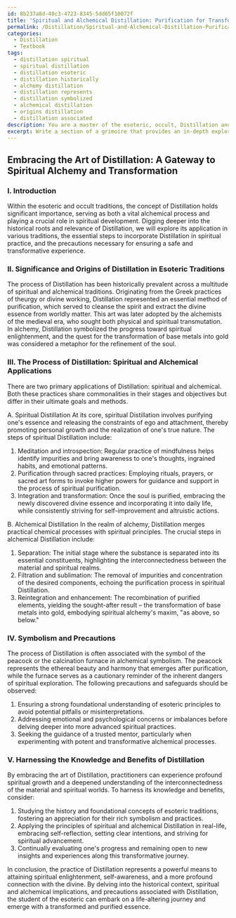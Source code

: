 ```yaml
---
id: 8b237a8d-40c3-4723-8345-5dd65f10072f
title: 'Spiritual and Alchemical Distillation: Purification for Transformation'
permalink: /Distillation/Spiritual-and-Alchemical-Distillation-Purification-for-Transformation/
categories:
  - Distillation
  - Textbook
tags:
  - distillation spiritual
  - spiritual distillation
  - distillation esoteric
  - distillation historically
  - alchemy distillation
  - distillation represents
  - distillation symbolized
  - alchemical distillation
  - origins distillation
  - distillation associated
description: You are a master of the esoteric, occult, Distillation and education, you have written many textbooks on the subject in ways that provide students with rich and deep understanding of the subject. You are being asked to write textbook-like sections on a topic and you do it with full context, explainability, and reliability in accuracy to the true facts of the topic at hand, in a textbook style that a student would easily be able to learn from, in a rich, engaging, and contextual way. Always include relevant context (such as formulas and history), related concepts, and in a way that someone can gain deep insights from.
excerpt: Write a section of a grimoire that provides an in-depth exploration on the occult concept of Distillation. Explain its significance and origin within the esoteric traditions, and illustrate the process of distillation for both spiritual and alchemical purposes. Include any relevant symbolism, key steps involved, and precautions or safeguards that should be undertaken during the practice of distillation. Offer guidance on how a student can harness the knowledge and benefits of distillation in their spiritual growth and occult practice.
---
```


## Embracing the Art of Distillation: A Gateway to Spiritual Alchemy and Transformation

### I. Introduction
Within the esoteric and occult traditions, the concept of Distillation holds significant importance, serving as both a vital alchemical process and playing a crucial role in spiritual development. Digging deeper into the historical roots and relevance of Distillation, we will explore its application in various traditions, the essential steps to incorporate Distillation in spiritual practice, and the precautions necessary for ensuring a safe and transformative experience. 

### II. Significance and Origins of Distillation in Esoteric Traditions
The process of Distillation has been historically prevalent across a multitude of spiritual and alchemical traditions. Originating from the Greek practices of theurgy or divine working, Distillation represented an essential method of purification, which served to cleanse the spirit and extract the divine essence from worldly matter. This art was later adopted by the alchemists of the medieval era, who sought both physical and spiritual transmutation. In alchemy, Distillation symbolized the progress toward spiritual enlightenment, and the quest for the transformation of base metals into gold was considered a metaphor for the refinement of the soul.

### III. The Process of Distillation: Spiritual and Alchemical Applications
There are two primary applications of Distillation: spiritual and alchemical. Both these practices share commonalities in their stages and objectives but differ in their ultimate goals and methods. 

A. Spiritual Distillation
At its core, spiritual Distillation involves purifying one's essence and releasing the constraints of ego and attachment, thereby promoting personal growth and the realization of one's true nature. The steps of spiritual Distillation include:

1. Meditation and introspection: Regular practice of mindfulness helps identify impurities and bring awareness to one's thoughts, ingrained habits, and emotional patterns.
2. Purification through sacred practices: Employing rituals, prayers, or sacred art forms to invoke higher powers for guidance and support in the process of spiritual purification.
3. Integration and transformation: Once the soul is purified, embracing the newly discovered divine essence and incorporating it into daily life, while consistently striving for self-improvement and altruistic actions.

B. Alchemical Distillation
In the realm of alchemy, Distillation merges practical chemical processes with spiritual principles. The crucial steps in alchemical Distillation include:

1. Separation: The initial stage where the substance is separated into its essential constituents, highlighting the interconnectedness between the material and spiritual realms.
2. Filtration and sublimation: The removal of impurities and concentration of the desired components, echoing the purification process in spiritual Distillation.
3. Reintegration and enhancement: The recombination of purified elements, yielding the sought-after result – the transformation of base metals into gold, embodying spiritual alchemy's maxim, "as above, so below."

### IV. Symbolism and Precautions
The process of Distillation is often associated with the symbol of the peacock or the calcination furnace in alchemical symbolism. The peacock represents the ethereal beauty and harmony that emerges after purification, while the furnace serves as a cautionary reminder of the inherent dangers of spiritual exploration. The following precautions and safeguards should be observed:

1. Ensuring a strong foundational understanding of esoteric principles to avoid potential pitfalls or misinterpretations.
2. Addressing emotional and psychological concerns or imbalances before delving deeper into more advanced spiritual practices.
3. Seeking the guidance of a trusted mentor, particularly when experimenting with potent and transformative alchemical processes.

### V. Harnessing the Knowledge and Benefits of Distillation
By embracing the art of Distillation, practitioners can experience profound spiritual growth and a deepened understanding of the interconnectedness of the material and spiritual worlds. To harness its knowledge and benefits, consider:

1. Studying the history and foundational concepts of esoteric traditions, fostering an appreciation for their rich symbolism and practices.
2. Applying the principles of spiritual and alchemical Distillation in real-life, embracing self-reflection, setting clear intentions, and striving for spiritual advancement.
3. Continually evaluating one's progress and remaining open to new insights and experiences along this transformative journey.

In conclusion, the practice of Distillation represents a powerful means to attaining spiritual enlightenment, self-awareness, and a more profound connection with the divine. By delving into the historical context, spiritual and alchemical implications, and precautions associated with Distillation, the student of the esoteric can embark on a life-altering journey and emerge with a transformed and purified essence.

